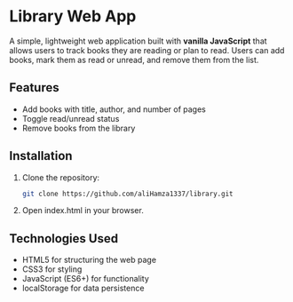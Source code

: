 # Library Web App
A simple, lightweight web application built with **vanilla JavaScript** that allows users to track books they are reading or plan to read. Users can add books, mark them as read or unread, and remove them from the list.

## Features
- Add books with title, author, and number of pages
- Toggle read/unread status
- Remove books from the library

## Installation
1. Clone the repository:
   ```sh
   git clone https://github.com/aliHamza1337/library.git
2. Open index.html in your browser.

## Technologies Used
- HTML5 for structuring the web page
- CSS3 for styling
- JavaScript (ES6+) for functionality
- localStorage for data persistence